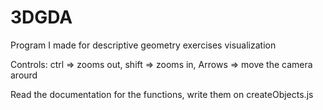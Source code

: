 # 3DGDA
Program I made for descriptive geometry exercises visualization

Controls: ctrl => zooms out,
          shift => zooms in,
          Arrows => move the camera arourd


Read the documentation for the functions, write them on createObjects.js
